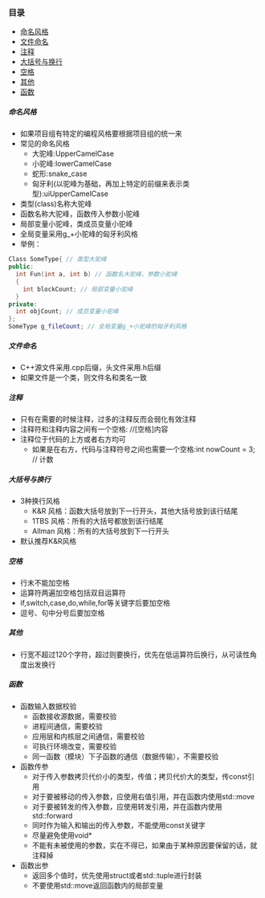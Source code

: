 ### 目录
- [命名风格](#命名风格)
- [文件命名](#文件命名)
- [注释](#注释)
- [大括号与换行](#大括号与换行)
- [空格](#空格)
- [其他](#空格)
- [函数](#函数)


##### 命名风格
- 如果项目组有特定的编程风格要根据项目组的统一来
- 常见的命名风格
  - 大驼峰:UpperCamelCase
  - 小驼峰:lowerCamelCase
  - 蛇形:snake_case
  - 匈牙利(以驼峰为基础，再加上特定的前缀来表示类型):uiUpperCamelCase
- 类型(class)名称大驼峰
- 函数名称大驼峰，函数传入参数小驼峰
- 局部变量小驼峰，类成员变量小驼峰
- 全局变量采用g_+小驼峰的匈牙利风格
- 举例：
```C++
Class SomeType{ // 类型大驼峰
public:
  int Fun(int a, int b) // 函数名大驼峰，参数小驼峰
  {
    int blockCount; // 局部变量小驼峰
  }
private:
  int objCount; // 成员变量小驼峰
};
SomeType g_fileCount; // 全局变量g_+小驼峰的匈牙利风格
```

##### 文件命名
- C++源文件采用.cpp后缀，头文件采用.h后缀
- 如果文件是一个类，则文件名和类名一致

##### 注释
- 只有在需要的时候注释，过多的注释反而会弱化有效注释
- 注释符和注释内容之间有一个空格: //[空格]内容
- 注释位于代码的上方或者右方均可
  - 如果是在右方，代码与注释符号之间也需要一个空格:int nowCount = 3; // 计数

##### 大括号与换行
- 3种换行风格
  - K&R 风格：函数大括号放到下一行开头，其他大括号放到该行结尾
  - 1TBS 风格：所有的大括号都放到该行结尾
  - Allman 风格：所有的大括号放到下一行开头
- 默认推荐K&R风格

##### 空格
- 行末不能加空格
- 运算符两遍加空格包括双目运算符
- if,switch,case,do,while,for等关键字后要加空格
- 逗号、句中分号后要加空格

##### 其他
- 行宽不超过120个字符，超过则要换行，优先在低运算符后换行，从可读性角度出发换行

##### 函数
- 函数输入数据校验
  - 函数接收源数据，需要校验
  - 进程间通信，需要校验
  - 应用层和内核层之间通信，需要校验
  - 可执行环境改变，需要校验
  - 同一函数（模块）下子函数的通信（数据传输），不需要校验
- 函数传参
  - 对于传入参数拷贝代价小的类型，传值；拷贝代价大的类型，传const引用
  - 对于要被移动的传入参数，应使用右值引用，并在函数内使用std::move
  - 对于要被转发的传入参数，应使用转发引用，并在函数内使用std::forward
  - 同时作为输入和输出的传入参数，不能使用const关键字
  - 尽量避免使用void*
  - 不能有未被使用的参数，实在不得已，如果由于某种原因要保留的话，就注释掉
- 函数出参
  - 返回多个值时，优先使用struct或者std::tuple进行封装
  - 不要使用std::move返回函数内的局部变量 
